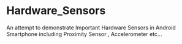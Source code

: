 # Hardware_Sensors

An attempt to demonstrate Important Hardware Sensors in Android Smartphone including Proximity Sensor , Accelerometer etc...
